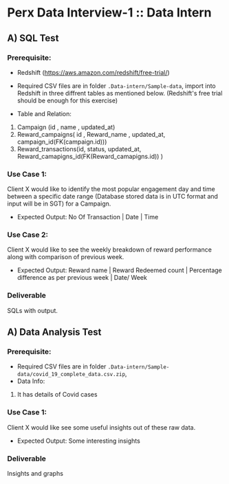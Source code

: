 # Perx Data Interview-1 :: Data Intern

## A) SQL Test

### Prerequisite:

* Redshift (https://aws.amazon.com/redshift/free-trial/)
* Required CSV files are in folder `.Data-intern/Sample-data`, import into Redshift in three diffrent tables as mentioned below. (Redshift's free trial should be enough for this exercise)

* Table and Relation:
 1.  Campaign (id , name , updated_at)
 2.  Reward_campaigns( id , Reward_name , updated_at, campaign_id(FK(campaign.id)))
 3.  Reward_transactions(id, status, updated_at, Reward_camapigns_id(FK(Reward_camapigns.id)) )

### Use Case 1:

Client X would like to identify the most popular engagement day and time between a specific date range (Database stored data is in UTC format and input will be in SGT) for a Campaign.
 
   * Expected Output:
           No Of Transaction | Date | Time 

### Use Case 2:
         
Client X would like to see the weekly breakdown of reward performance along with comparison of previous week.

   * Expected Output:
          Reward name | Reward Redeemed count | Percentage difference as per previous week | Date/ Week 

### Deliverable

SQLs with output.

## A) Data Analysis Test 

### Prerequisite:

* Required CSV files are in folder `.Data-intern/Sample-data/covid_19_complete_data.csv.zip`, 
* Data Info:
 1.   It has details of Covid cases

### Use Case 1:

Client X would like see some useful insights out of these raw data.
 
   * Expected Output:
           Some interesting insights

### Deliverable

Insights and graphs 